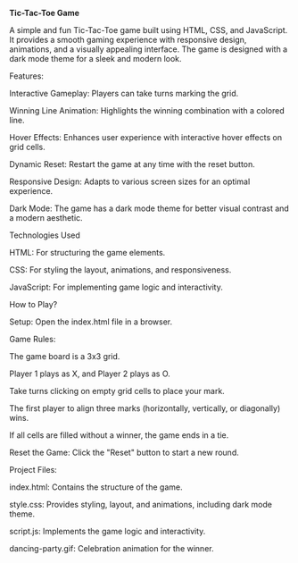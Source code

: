 **Tic-Tac-Toe Game**


A simple and fun Tic-Tac-Toe game built using HTML, CSS, and JavaScript. It provides a smooth gaming experience with responsive design, animations, and a visually appealing interface. The game is designed with a dark mode theme for a sleek and modern look.


Features:


Interactive Gameplay: Players can take turns marking the grid.

Winning Line Animation: Highlights the winning combination with a colored line.

Hover Effects: Enhances user experience with interactive hover effects on grid cells.

Dynamic Reset: Restart the game at any time with the reset button.

Responsive Design: Adapts to various screen sizes for an optimal experience.

Dark Mode: The game has a dark mode theme for better visual contrast and a modern aesthetic.


Technologies Used


HTML: For structuring the game elements.

CSS: For styling the layout, animations, and responsiveness.

JavaScript: For implementing game logic and interactivity.


How to Play?


Setup: Open the index.html file in a browser.

Game Rules:

The game board is a 3x3 grid.

Player 1 plays as X, and Player 2 plays as O.

Take turns clicking on empty grid cells to place your mark.

The first player to align three marks (horizontally, vertically, or diagonally) wins.

If all cells are filled without a winner, the game ends in a tie.

Reset the Game: Click the "Reset" button to start a new round.


Project Files:


index.html: Contains the structure of the game.

style.css: Provides styling, layout, and animations, including dark mode theme.

script.js: Implements the game logic and interactivity.

dancing-party.gif: Celebration animation for the winner.

